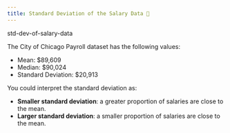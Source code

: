 ```yaml
---
title: Standard Deviation of the Salary Data 🥕
---
```


std-dev-of-salary-data

The City of Chicago Payroll dataset has the following values:

- Mean: \$89,609
- Median: \$90,024
- Standard Deviation: \$20,913

You could interpret the standard deviation as:

- **Smaller standard deviation**: a greater proportion of salaries are close to the mean.
- **Larger standard deviation**: a smaller proportion of salaries are close to the mean.
